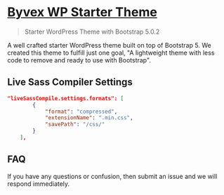 # [Byvex WP Starter Theme](https://github.com/byvex/byvex-wordpress-theme/archive/refs/heads/main.zip)

> Starter WordPress Theme with Bootstrap 5.0.2

A well crafted starter WordPress theme built on top of Bootstrap 5. We created this theme to fulfill just one goal, "A lightweight theme with less code to remove and ready to use with Bootstrap".


## Live Sass Compiler Settings
```json
"liveSassCompile.settings.formats": [
        {
            "format": "compressed",
            "extensionName": ".min.css",
            "savePath": "/css/"
        }
    ],
```

## FAQ
If you have any questions or confusion, then submit an issue and we will respond immediately.
